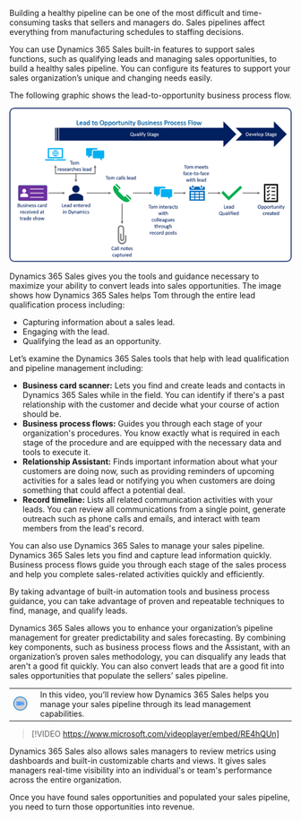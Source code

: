 Building a healthy pipeline can be one of the most difficult and time-consuming tasks that sellers and managers do. Sales pipelines affect everything from manufacturing schedules to staffing decisions.

You can use Dynamics 365 Sales built-in features to support sales functions, such as qualifying leads and managing sales opportunities, to build a healthy sales pipeline. You can configure its features to support your sales organization’s unique and changing needs easily. 

The following graphic shows the lead-to-opportunity business process flow.

![Lead-to-opportunity pipeline](../media/lead-to-opportunity.png)

Dynamics 365 Sales gives you the tools and guidance necessary to maximize your ability to convert leads into sales opportunities. The image shows how Dynamics 365 Sales helps Tom through the entire lead qualification process including:

- Capturing information about a sales lead.
- Engaging with the lead.
- Qualifying the lead as an opportunity.

Let’s examine the Dynamics 365 Sales tools that help with lead qualification and pipeline management including:

- **Business card scanner:** Lets you find and create leads and contacts in Dynamics 365 Sales while in the field. You can identify if there's a past relationship with the customer and decide what your course of action should be.
- **Business process flows:** Guides you through each stage of your organization's procedures. You know exactly what is required in each stage of the procedure and are equipped with the necessary data and tools to execute it.
- **Relationship Assistant:** Finds important information about what your customers are doing now, such as providing reminders of upcoming activities for a sales lead or notifying you when customers are doing something that could affect a potential deal.
- **Record timeline:** Lists all related communication activities with your leads. You can review all communications from a single point, generate outreach such as phone calls and emails, and interact with team members from the lead's record.

You can also use Dynamics 365 Sales to manage your sales pipeline. Dynamics 365 Sales lets you find and capture lead information quickly. Business process flows guide you through each stage of the sales process and help you complete sales-related activities quickly and efficiently.

By taking advantage of built-in automation tools and business process guidance, you can take advantage of proven and repeatable techniques to find, manage, and qualify leads.

Dynamics 365 Sales allows you to enhance your organization’s pipeline management for greater predictability and sales forecasting. By combining key components, such as business process flows and the Assistant, with an organization’s proven sales methodology, you can disqualify any leads that aren't a good fit quickly. You can also convert leads that are a good fit into sales opportunities that populate the sellers’ sales pipeline. 

|  |  |
| ------------ | ------------- | 
| ![Icon indicating play video](../media/video-icon.png) | In this video, you’ll review how Dynamics 365 Sales helps you manage your sales pipeline through its lead management capabilities. |
 
> [!VIDEO https://www.microsoft.com/videoplayer/embed/RE4hQUn]

Dynamics 365 Sales also allows sales managers to review metrics using dashboards and built-in customizable charts and views. It gives sales managers real-time visibility into an individual's or team's performance across the entire organization. 

Once you have found sales opportunities and populated your sales pipeline, you need to turn those opportunities into revenue.
